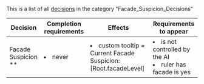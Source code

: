 This is a list of all [decisions](decisions.md) in the category "Facade_Suspicion_Decisions"

| Decision | Completion requirements | Effects | Requirements to appear |
| ----- | ------ | ----- | ------ |
| <a name="current_suspicion_level">Facade Suspicion</a><br />** | <li>never</li> | <li>custom tooltip = Current Facade Suspicion: [Root.facadeLevel]</li> | <li>is not controlled by the AI</li><li>ruler has facade is yes</li> |
